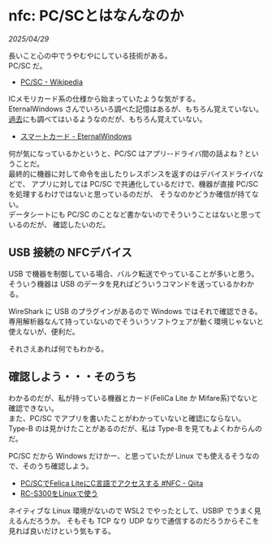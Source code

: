 # nfc: PC/SCとはなんなのか

_2025/04/29_

長いこと心の中でうやむやにしている技術がある。  
PC/SC だ。

* [PC/SC - Wikipedia](https://en.wikipedia.org/wiki/PC/SC)

ICメモリカード系の仕様から始まっていたような気がする。  
EternalWindows さんでいろいろ調べた記憶はあるが、もちろん覚えていない。  
[過去](https://hiro99ma.blogspot.com/search?q=pc%2Fsc)にも調べてはいるようなのだが、もちろん覚えていない。  

* [スマートカード - EternalWindows](https://eternalwindows.jp/security/scard/scard00.html)

何が気になっているかというと、PC/SC はアプリ--ドライバ間の話よね？ということだ。  
最終的に機器に対して命令を出したりレスポンスを返すのはデバイスドライバなどで、
アプリに対しては PC/SC で共通化しているだけで、機器が直接 PC/SC を処理するわけではないと思っているのだが、
そうなのかどうか確信が持てない。  
データシートにも PC/SC のことなど書かないのでそういうことはないと思っているのだが、
確認したいのだ。

## USB 接続の NFCデバイス

USB で機器を制御している場合、バルク転送でやっていることが多いと思う。  
そういう機器は USB のデータを見ればどういうコマンドを送っているかわかる。

WireShark に USB のプラグインがあるので Windows ではそれで確認できる。
専用解析器なんて持っていないのでそういうソフトウェアが動く環境じゃないと使えないが、便利だ。

それさえあれば何でもわかる。

## 確認しよう・・・そのうち

わかるのだが、私が持っている機器とカード(FeliCa Lite か Mifare系)でないと確認できない。  
また、PC/SC でアプリを書いたことがわかっていないと確認にならない。  
Type-B のは見かけたことがあるのだが、私は Type-B を見てもよくわからんのだ。

PC/SC だから Windows だけかー、と思っていたが Linux でも使えるそうなので、そのうち確認しよう。

* [PC/SCでFelica LiteにC言語でアクセスする #NFC - Qiita](https://qiita.com/gpsnmeajp/items/d4810b175189609494ac)
* [RC-S300をLinuxで使う](https://zenn.dev/compass/articles/39bb050bdaeaaa)

ネイティブな Linux 環境がないので WSL2 でやったとして、USBIP でうまく見えるんだろうか。
そもそも TCP なり UDP なりで通信するのだろうからそこを見れば良いだけという気もする。
